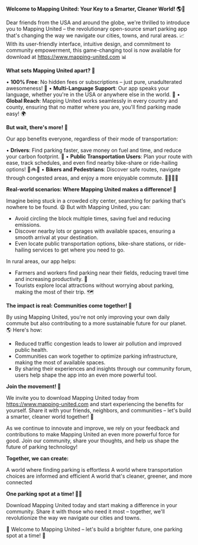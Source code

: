 **Welcome to Mapping United: Your Key to a Smarter, Cleaner World! 🌎🚗**

Dear friends from the USA and around the globe, we're thrilled to introduce you to Mapping United – the revolutionary open-source smart parking app that's changing the way we navigate our cities, towns, and rural areas. 📈 With its user-friendly interface, intuitive design, and commitment to community empowerment, this game-changing tool is now available for download at https://www.mapping-united.com 📊

**What sets Mapping United apart? 🤔**

• **100% Free**: No hidden fees or subscriptions – just pure, unadulterated awesomeness! 🙌
• **Multi-Language Support**: Our app speaks your language, whether you're in the USA or anywhere else in the world. 💬
• **Global Reach**: Mapping United works seamlessly in every country and county, ensuring that no matter where you are, you'll find parking made easy! 🌍

**But wait, there's more! 🤔**

Our app benefits everyone, regardless of their mode of transportation:

• **Drivers**: Find parking faster, save money on fuel and time, and reduce your carbon footprint. 🚗
• **Public Transportation Users**: Plan your route with ease, track schedules, and even find nearby bike-share or ride-hailing options! 🚌🚲🚪
• **Bikers and Pedestrians**: Discover safe routes, navigate through congested areas, and enjoy a more enjoyable commute. 🚴‍♂️🏃‍♀️

**Real-world scenarios: Where Mapping United makes a difference! 🌆**

Imagine being stuck in a crowded city center, searching for parking that's nowhere to be found. 😩 But with Mapping United, you can:

* Avoid circling the block multiple times, saving fuel and reducing emissions.
* Discover nearby lots or garages with available spaces, ensuring a smooth arrival at your destination.
* Even locate public transportation options, bike-share stations, or ride-hailing services to get where you need to go.

In rural areas, our app helps:

* Farmers and workers find parking near their fields, reducing travel time and increasing productivity. 🌾
* Tourists explore local attractions without worrying about parking, making the most of their trip. 🗺️

**The impact is real: Communities come together! 🌟**

By using Mapping United, you're not only improving your own daily commute but also contributing to a more sustainable future for our planet. 🌎 Here's how:

* Reduced traffic congestion leads to lower air pollution and improved public health.
* Communities can work together to optimize parking infrastructure, making the most of available spaces.
* By sharing their experiences and insights through our community forum, users help shape the app into an even more powerful tool.

**Join the movement! 🚀**

We invite you to download Mapping United today from https://www.mapping-united.com and start experiencing the benefits for yourself. Share it with your friends, neighbors, and communities – let's build a smarter, cleaner world together! 💖

As we continue to innovate and improve, we rely on your feedback and contributions to make Mapping United an even more powerful force for good. Join our community, share your thoughts, and help us shape the future of parking technology!

**Together, we can create:**

A world where finding parking is effortless
A world where transportation choices are informed and efficient
A world that's cleaner, greener, and more connected

**One parking spot at a time! 🚗💖**

Download Mapping United today and start making a difference in your community. Share it with those who need it most – together, we'll revolutionize the way we navigate our cities and towns.

👋 Welcome to Mapping United – let's build a brighter future, one parking spot at a time! 🌟